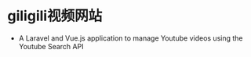 # giligili视频网站
- A Laravel and Vue.js application to manage Youtube videos using the Youtube Search API
